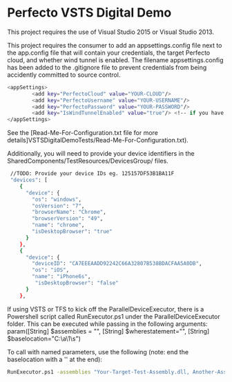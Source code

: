 ﻿# Perfecto VSTS Digital Demo

This project requires the use of Visual Studio 2015 or Visual Studio 2013.

This project requires the consumer to add an appsettings.config file next to the app.config file that will contain your credentials, the target Perfecto cloud, and whether wind tunnel is enabled. The filename appsettings.config has been added to the .gitignore file to prevent credentials from being accidently committed to source control.

```sh
<appSettings>
		<add key="PerfectoCloud" value="YOUR-CLOUD"/> 
		<add key="PerfectoUsername" value="YOUR-USERNAME"/>
		<add key="PerfectoPassword" value="YOUR-PASSWORD"/>		
		<add key="IsWindTunnelEnabled" value="true"/> <!-- if you have access to wind tunnel set to true, otherwise false. -->
</appSettings>
```

See the [Read-Me-For-Configuration.txt file for more details]VSTSDigitalDemoTests/Read-Me-For-Configuration.txt).


Additionally, you will need to provide your device identifiers in the SharedComponents/TestResources/DevicesGroup/ files.
```sh
 //TODO: Provide your device IDs eg. 125157DF53B1BA11F
 "devices": [    
    {
      "device": {
        "os": "windows",
        "osVersion": "7",
        "browserName": "Chrome",
        "browserVersion": "49",
        "name": "chrome",
        "isDesktopBrowser": "true"
      }
    },
    {
      "device": {
        "deviceID": "CA7EEEAADD92242C66A32807B538BDACFAA5A0DB",
        "os": "iOS",
        "name": "iPhone6s",
         "isDesktopBrowser": "false"
      }
    },
```

If using VSTS or TFS to kick off the ParallelDeviceExecutor, there is a Powershell script called RunExecutor.ps1 under the ParallelDeviceExecutor folder. This can be executed while passing in the following arguments:
param([String] $assemblies = "", [String] $wherestatement="", [String] $baselocation="C:\a\1\s\")

To call with named parameters, use the following (note: end the baselocation with a '\' at the end):
```sh
RunExecutor.ps1 -assemblies "Your-Target-Test-Assembly.dll, Another-Assembly.dll" -wherestatement "cat = WebStarbucksTests" -baselocation "D:\your\working\build\directory\"
```